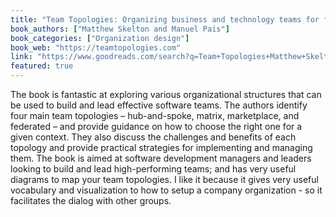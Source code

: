 ```yaml
---
title: "Team Topologies: Organizing business and technology teams for fast flow"
book_authors: ["Matthew Skelton and Manuel Pais"]
book_categories: ["Organization design"]
book_web: "https://teamtopologies.com"
link: "https://www.goodreads.com/search?q=Team+Topologies+Matthew+Skelton+and+Manuel+Pais"
featured: true
---
```


The book is fantastic at exploring various organizational structures that can be used to build and lead effective software teams. The authors identify four main team topologies – hub-and-spoke, matrix, marketplace, and federated – and provide guidance on how to choose the right one for a given context. They also discuss the challenges and benefits of each topology and provide practical strategies for implementing and managing them. The book is aimed at software development managers and leaders looking to build and lead high-performing teams; and has very useful diagrams to map your team topologies.
I like it because it gives very useful vocabulary and visualization to how to setup a company organization - so it facilitates the dialog with other groups.